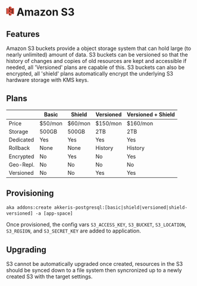 # ![Amazon S3 Logo](../assets/s3-small.png "Amazon S3") Amazon S3

<!-- toc -->

## Features

Amazon S3 buckets provide a object storage system that can hold large (to nearly unlimited) amount of data. S3 buckets can be versioned so that the history of changes and copies of old resources are kept and accessible if needed, all 'Versioned' plans are capable of this. S3 buckets can also be encrypted, all 'shield' plans automatically encrypt the underlying S3 hardware storage with KMS keys. 

## Plans

|            | Basic       | Shield     | Versioned    | Versioned + Shield  |
|------------|-------------|------------|--------------|---------------------|
| Price      | $50/mon     | $60/mon    | $150/mon     | $160/mon            |
| Storage    | 500GB       | 500GB      | 2TB          | 2TB                 |
| Dedicated  | Yes         | Yes        | Yes          | Yes                 |
| Rollback   | None        | None       | History      | History             |
| Encrypted  | No          | Yes        | No           | Yes                 |
| Geo-Repl.  | No          | No         | No           | No                  |
| Versioned  | No          | No         | Yes          | Yes                 |

## Provisioning 

```shell
aka addons:create akkeris-postgresql:[basic|shield|versioned|shield-versioned] -a [app-space]
```

Once provisioned, the config vars `S3_ACCESS_KEY`, `S3_BUCKET`, `S3_LOCATION`, `S3_REGION`, and `S3_SECRET_KEY` are added to application.

## Upgrading

S3 cannot be automatically upgraded once created, resources in the S3 should be synced down to a file system then syncronized up to a newly created S3 with the target settings.
